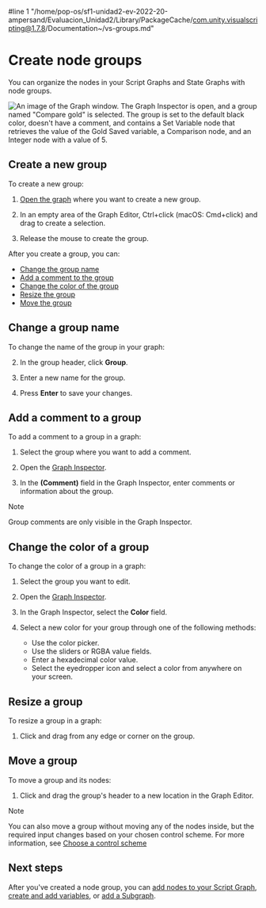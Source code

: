 #line 1 "/home/pop-os/sf1-unidad2-ev-2022-20-ampersand/Evaluacion_Unidad2/Library/PackageCache/com.unity.visualscripting@1.7.8/Documentation~/vs-groups.md"
# Create node groups

You can organize the nodes in your Script Graphs and State Graphs with node groups.

![An image of the Graph window. The Graph Inspector is open, and a group named "Compare gold" is selected. The group is set to the default black color, doesn't have a comment, and contains a Set Variable node that retrieves the value of the Gold Saved variable, a Comparison node, and an Integer node with a value of 5.](images/vs-groups.png)

## Create a new group 

To create a new group:

1. [Open the graph](vs-open-graph-edit.md) where you want to create a new group. 

1. In an empty area of the Graph Editor, Ctrl+click (macOS: Cmd+click) and drag to create a selection. 

1. Release the mouse to create the group.

After you create a group, you can: 

- [Change the group name](#change-a-group-name)
- [Add a comment to the group](#add-a-comment-to-a-group)
- [Change the color of the group](#change-the-color-of-a-group)
- [Resize the group](#resize-a-group)
- [Move the group](#move-a-group)

## Change a group name

To change the name of the group in your graph: 

2. In the group header, click **Group**. 

1. Enter a new name for the group.

1. Press **Enter** to save your changes. 

## Add a comment to a group

To add a comment to a group in a graph: 

1. Select the group where you want to add a comment. 
 
1. Open the [Graph Inspector](vs-interface-overview.md#the-graph-inspector). 

1. In the **(Comment)** field in the Graph Inspector, enter comments or information about the group. 

> [!NOTE]
> Group comments are only visible in the Graph Inspector. 

## Change the color of a group 

To change the color of a group in a graph: 

1. Select the group you want to edit. 

1. Open the [Graph Inspector](vs-interface-overview.md#the-graph-inspector). 

1. In the Graph Inspector, select the **Color** field.

1. Select a new color for your group through one of the following methods: 
    
    - Use the color picker. 
    - Use the sliders or RGBA value fields. 
    - Enter a hexadecimal color value. 
    - Select the eyedropper icon and select a color from anywhere on your screen. 

## Resize a group 

To resize a group in a graph: 

1. Click and drag from any edge or corner on the group. 

## Move a group 

To move a group and its nodes: 

1. Click and drag the group's header to a new location in the Graph Editor. 

> [!NOTE]
> You can also move a group without moving any of the nodes inside, but the required input changes based on your chosen control scheme. For more information, see [Choose a control scheme](vs-control-schemes.md)

## Next steps

After you've created a node group, you can [add nodes to your Script Graph](vs-add-node-to-graph.md), [create and add variables](vs-add-variable-graph.md), or [add a Subgraph](vs-nesting-add-subgraph.md).
